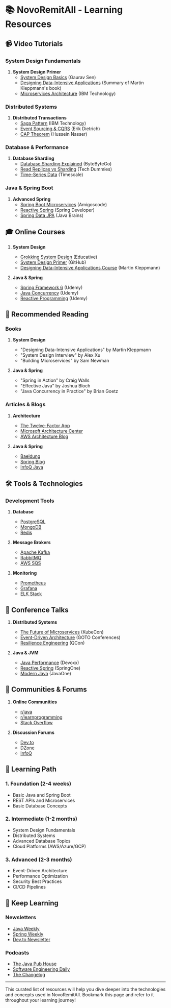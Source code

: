 # 📚 NovoRemitAll - Learning Resources

## 📹 Video Tutorials

### System Design Fundamentals
1. **System Design Primer**
   - [System Design Basics](https://www.youtube.com/watch?v=UzLMhqg3_Wc) (Gaurav Sen)
   - [Designing Data-Intensive Applications](https://www.youtube.com/playlist?list=PLMCXHnjXnTnvo6alSjVkgxV-VH6EP1voD) (Summary of Martin Kleppmann's book)
   - [Microservices Architecture](https://www.youtube.com/watch?v=rv4LlmLmVWk) (IBM Technology)

### Distributed Systems
1. **Distributed Transactions**
   - [Saga Pattern](https://www.youtube.com/watch?v=xDuwrtwYHu8) (IBM Technology)
   - [Event Sourcing & CQRS](https://www.youtube.com/watch?v=KXoZs5nYh1M) (Erik Dietrich)
   - [CAP Theorem](https://www.youtube.com/watch?v=k-Yaq8AHlFA) (Hussein Nasser)

### Database & Performance
1. **Database Sharding**
   - [Database Sharding Explained](https://www.youtube.com/watch?v=5faMjqbBKH4) (ByteByteGo)
   - [Read Replicas vs Sharding](https://www.youtube.com/watch?v=5faMjqbBKH4) (Tech Dummies)
   - [Time-Series Data](https://www.youtube.com/watch?v=IUQ0tUbiiEo) (Timescale)

### Java & Spring Boot
1. **Advanced Spring**
   - [Spring Boot Microservices](https://www.youtube.com/watch?v=BnknNTN8icw) (Amigoscode)
   - [Reactive Spring](https://www.youtube.com/watch?v=OaSF9Q3j1Wk) (Spring Developer)
   - [Spring Data JPA](https://www.youtube.com/watch?v=8SGI_XS5OPw) (Java Brains)

## 🎓 Online Courses

1. **System Design**
   - [Grokking System Design](https://www.educative.io/courses/grokking-the-system-design-interview) (Educative)
   - [System Design Primer](https://github.com/donnemartin/system-design-primer) (GitHub)
   - [Designing Data-Intensive Applications Course](https://dataintensive.net/) (Martin Kleppmann)

2. **Java & Spring**
   - [Spring Framework 6](https://www.udemy.com/course/spring-framework-6/) (Udemy)
   - [Java Concurrency](https://www.udemy.com/course/java-multithreading-concurrency-performance-optimization/) (Udemy)
   - [Reactive Programming](https://www.udemy.com/course/reactor-basics/) (Udemy)

## 📖 Recommended Reading

### Books
1. **System Design**
   - "Designing Data-Intensive Applications" by Martin Kleppmann
   - "System Design Interview" by Alex Xu
   - "Building Microservices" by Sam Newman

2. **Java & Spring**
   - "Spring in Action" by Craig Walls
   - "Effective Java" by Joshua Bloch
   - "Java Concurrency in Practice" by Brian Goetz

### Articles & Blogs
1. **Architecture**
   - [The Twelve-Factor App](https://12factor.net/)
   - [Microsoft Architecture Center](https://docs.microsoft.com/en-us/azure/architecture/)
   - [AWS Architecture Blog](https://aws.amazon.com/blogs/architecture/)

2. **Java & Spring**
   - [Baeldung](https://www.baeldung.com/)
   - [Spring Blog](https://spring.io/blog)
   - [InfoQ Java](https://www.infoq.com/java/)

## 🛠️ Tools & Technologies

### Development Tools
1. **Database**
   - [PostgreSQL](https://www.postgresql.org/)
   - [MongoDB](https://www.mongodb.com/)
   - [Redis](https://redis.io/)

2. **Message Brokers**
   - [Apache Kafka](https://kafka.apache.org/)
   - [RabbitMQ](https://www.rabbitmq.com/)
   - [AWS SQS](https://aws.amazon.com/sqs/)

3. **Monitoring**
   - [Prometheus](https://prometheus.io/)
   - [Grafana](https://grafana.com/)
   - [ELK Stack](https://www.elastic.co/what-is/elk-stack)

## 🎤 Conference Talks

1. **Distributed Systems**
   - [The Future of Microservices](https://www.youtube.com/watch?v=1H3iqBqbN0Y) (KubeCon)
   - [Event-Driven Architecture](https://www.youtube.com/watch?v=STKCRSUsyP0) (GOTO Conferences)
   - [Resilience Engineering](https://www.youtube.com/watch?v=6s0OVdoo4Q4) (QCon)

2. **Java & JVM**
   - [Java Performance](https://www.youtube.com/watch?v=u4zg0SiqXJs) (Devoxx)
   - [Reactive Spring](https://www.youtube.com/watch?v=zVNIZXf4Bxk) (SpringOne)
   - [Modern Java](https://www.youtube.com/watch?v=wI-xCHKgfTE) (JavaOne)

## 📱 Communities & Forums

1. **Online Communities**
   - [r/java](https://www.reddit.com/r/java/)
   - [r/learnprogramming](https://www.reddit.com/r/learnprogramming/)
   - [Stack Overflow](https://stackoverflow.com/)

2. **Discussion Forums**
   - [Dev.to](https://dev.to/)
   - [DZone](https://dzone.com/)
   - [InfoQ](https://www.infoq.com/)

## 📅 Learning Path

### 1. Foundation (2-4 weeks)
- Basic Java and Spring Boot
- REST APIs and Microservices
- Basic Database Concepts

### 2. Intermediate (1-2 months)
- System Design Fundamentals
- Distributed Systems
- Advanced Database Topics
- Cloud Platforms (AWS/Azure/GCP)

### 3. Advanced (2-3 months)
- Event-Driven Architecture
- Performance Optimization
- Security Best Practices
- CI/CD Pipelines

## 🔄 Keep Learning

### Newsletters
- [Java Weekly](https://www.baeldung.com/java-web-weekly)
- [Spring Weekly](https://spring.io/blog/category/news)
- [Dev.to Newsletter](https://dev.to/newsletter)

### Podcasts
- [The Java Pub House](https://www.javapubhouse.com/)
- [Software Engineering Daily](https://softwareengineeringdaily.com/)
- [The Changelog](https://changelog.com/podcast)

---

This curated list of resources will help you dive deeper into the technologies and concepts used in NovoRemitAll. Bookmark this page and refer to it throughout your learning journey!
